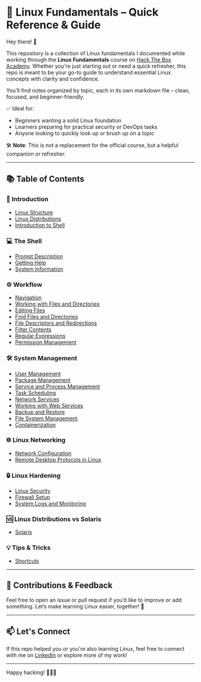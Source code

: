 # 🐧 Linux Fundamentals – Quick Reference & Guide

Hey there! 👋

This repository is a collection of Linux fundamentals I documented while working through the **Linux Fundamentals** course on [Hack The Box Academy](https://academy.hackthebox.com/module/details/18). Whether you're just starting out or need a quick refresher, this repo is meant to be your go-to guide to understand essential Linux concepts with clarity and confidence.

You’ll find notes organized by topic, each in its own markdown file – clean, focused, and beginner-friendly.

✅ Ideal for:
- Beginners wanting a solid Linux foundation
- Learners preparing for practical security or DevOps tasks
- Anyone looking to quickly look up or brush up on a topic

🛠️ **Note**: This is not a replacement for the official course, but a helpful companion or refresher.

---

## 📚 Table of Contents

### 🧭 Introduction
- [Linux Structure](Linux_Structure.md)
- [Linux Distributions](Linux_Distributions.md)
- [Introduction to Shell](./Introduction/Introduction%20to%20Shell.md)

### 💻 The Shell
- [Prompt Description](./The%20Shell/Prompt%20Description.md)
- [Getting Help](./The%20Shell/Getting%20Help.md)
- [System Information](./The%20Shell/System%20Information.md)

### ⚙️ Workflow
- [Navigation](./Workflow/Navigation.md)
- [Working with Files and Directories](./Workflow/Working%20with%20Files%20and%20Directories.md)
- [Editing Files](./Workflow/Editing%20Files.md)
- [Find Files and Directories](./Workflow/Find%20Files%20and%20Directories.md)
- [File Descriptors and Redirections](./Workflow/File%20Descriptors%20and%20Redirections.md)
- [Filter Contents](./Workflow/Filter%20Contents.md)
- [Regular Expressions](./Workflow/Regular%20Expressions.md)
- [Permission Management](./Workflow/Permission%20Management.md)

### 🛠️ System Management
- [User Management](./System%20Management/User%20Management.md)
- [Package Management](./System%20Management/Package%20Management.md)
- [Service and Process Management](./System%20Management/Service%20and%20Process%20Management.md)
- [Task Scheduling](./System%20Management/Task%20Scheduling.md)
- [Network Services](./System%20Management/Network%20Services.md)
- [Working with Web Services](./System%20Management/Working%20with%20Web%20Services.md)
- [Backup and Restore](./System%20Management/Backup%20and%20Restore.md)
- [File System Management](./System%20Management/File%20System%20Management.md)
- [Containerization](./System%20Management/Containerization.md)

### 🌐 Linux Networking
- [Network Configuration](./Linux%20Networking/Network%20Configuration.md)
- [Remote Desktop Protocols in Linux](./Linux%20Networking/Remote%20Desktop%20Protocols%20in%20Linux.md)

### 🔒 Linux Hardening
- [Linux Security](./Linux%20Hardening/Linux%20Security.md)
- [Firewall Setup](./Linux%20Hardening/Firewall%20Setup.md)
- [System Logs and Monitoring](./System%20Logs%20and%20Monitoring.md)

### 🆚 Linux Distributions vs Solaris
- [Solaris](./Solaris.md)

### 💡 Tips & Tricks
- [Shortcuts](./Shortcuts.md)

---

## 📎 Contributions & Feedback

Feel free to open an issue or pull request if you’d like to improve or add something. Let’s make learning Linux easier, together! 🤝

---

## 📫 Let's Connect

If this repo helped you or you're also learning Linux, feel free to connect with me on [LinkedIn](https://www.linkedin.com/in/neeraj201) or explore more of my work!

---

Happy hacking! 🧑‍💻✨

